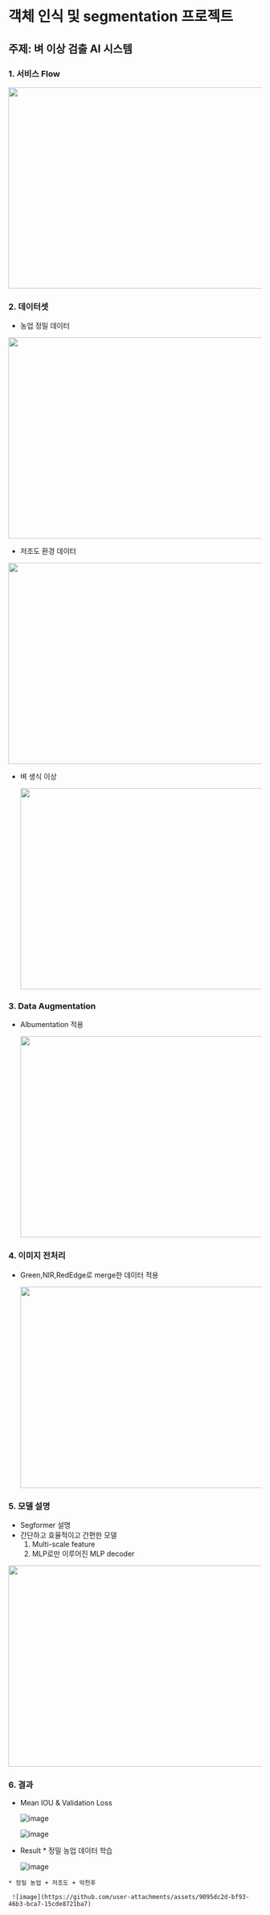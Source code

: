 
#  객체 인식 및 segmentation 프로젝트

## 주제: 벼 이상 검출 AI 시스템

### 1. 서비스 Flow
<img src="https://github.com/user-attachments/assets/612bd50b-5eeb-4d1f-9996-f91e32aebd8e" height  =400px width =1000 px>


### 2. 데이터셋
  * 농업 정밀 데이터


 
   <img src ="https://github.com/user-attachments/assets/e4049484-b818-4536-a818-df43fa681c27" height =400px width = 600 px>

  * 저조도 환경 데이터


 
  <img src="https://github.com/user-attachments/assets/79c6d26c-9421-498a-b512-a4ec71c34627" height =400px width=600 px>

  * 벼 생식 이상
    
    <img src="https://github.com/user-attachments/assets/698db541-3b83-4ce4-9ceb-dca1e9350158" height =400px width=600 px>

### 3. Data Augmentation
  * Albumentation 적용
    
    <img src="https://github.com/user-attachments/assets/c3ff8fa5-e1b4-44d0-b4bf-3669b4253db2" height =400px width=1200 px>
    

### 4. 이미지 전처리
  * Green,NIR,RedEdge로 merge한 데이터 적용

    
     <img src="https://github.com/user-attachments/assets/5650ee39-a875-4655-be12-bae753b9ed46" height =400px width=600 px>

### 5. 모델 설명
  * Segformer 설명
   * 간단하고 효율적이고 간편한 모델
     1. Multi-scale feature
     2. MLP로만 이루어진 MLP decoder 
 <img src="https://github.com/user-attachments/assets/e73de531-14e1-4e4b-b4d5-064cda8f8bc6" height =400px width=600 px>

### 6. 결과
  * Mean IOU & Validation Loss

    ![image](https://github.com/user-attachments/assets/df30af0e-7601-464f-b2a1-bfafb3afc07f)

    ![image](https://github.com/user-attachments/assets/c412faad-7097-41f9-91e2-3eddd15feb3c)

   * Result
    * 정밀 농업 데이터 학습

     ![image](https://github.com/user-attachments/assets/456fae77-a9fc-4e8c-bb47-fa2b9a9205a5)

    * 정밀 농업 + 저조도 + 악천후
     
     ![image](https://github.com/user-attachments/assets/9095dc2d-bf93-46b3-bca7-15cde8721ba7)


